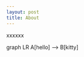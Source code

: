 ```yaml
---
layout: post
title: About
---
```


xxxxxx

<div class="mermaid">
  graph LR
  A[hello] --> B[kitty]
</div
